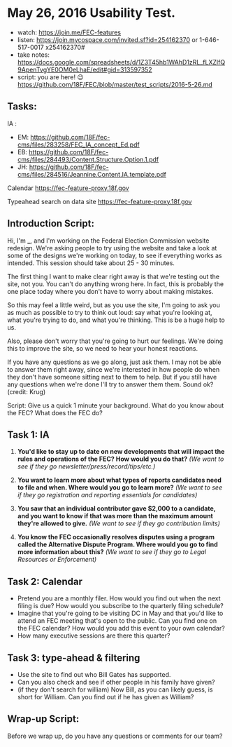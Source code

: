 # May 26, 2016 Usability Test.

- watch: <https://join.me/FEC-feat​ures>
- listen: <https://join.mycospace.com/invited.sf?id=254162370> or 1-646-517-0017 x254162370#
- take notes: <https://docs.google.com/spreadsheets/d/1Z3T45hb1WAhD1zRL_fLXZlfQ9ApenTvgYE0OM0eLhaE/edit#gid=313597352>
- script: you are here! :wink: <https://github.com/18F/FEC/blob/master/test_scripts/2016-5-26.md>

## Tasks:

IA :

- EM: <https://github.com/18F/fec-cms/files/283258/FEC_IA_concept_Ed.pdf>
- EB: <https://github.com/18F/fec-cms/files/284493/Content.Structure.Option.1.pdf>
- JH: <https://github.com/18F/fec-cms/files/284516/Jeannine.Content.IA.template.pdf>

Calendar <https://fec-feature-proxy.18f.gov>

Typeahead search on data site <https://fec-feature-proxy.18f.gov>

## Introduction Script:

Hi, I'm **_**, and I'm working on the Federal Election Commission website redesign. We're asking people to try using the website and take a look at some of the designs we're working on today, to see if everything works as intended. This session should take about 25 - 30 minutes.

The first thing I want to make clear right away is that we're testing out the site, not you. You can't do anything wrong here. In fact, this is probably the one place today where you don't have to worry about making mistakes.

So this may feel a little weird, but as you use the site, I'm going to ask you as much as possible to try to think out loud: say what you're looking at, what you're trying to do, and what you're thinking. This is be a huge help to us.

Also, please don't worry that you're going to hurt our feelings. We're doing this to improve the site, so we need to hear your honest reactions.

If you have any questions as we go along, just ask them. I may not be able to answer them right away, since we're interested in how people do when they don't have someone sitting next to them to help. But if you still have any questions when we're done I'll try to answer them them. Sound ok? (credit: Krug)

Script: Give us a quick 1 minute your background. What do you know about the FEC? What does the FEC do?

## Task 1: IA

1. **You'd like to stay up to date on new developments that will impact the rules and operations of the FEC? How would you do that?** _(We want to see if they go newsletter/press/record/tips/etc.)_

2. **You want to learn more about what types of reports candidates need to file and when. Where would you go to learn more?** _(We want to see if they go registration and reporting essentials for candidates)_

3. **You saw that an individual contributor gave $2,000 to a candidate, and you want to know if that was more than the maximum amount they're allowed to give.** _(We want to see if they go contribution limits)_

4. **You know the FEC occasionally resolves disputes using a program called the Alternative Dispute Program. Where would you go to find more information about this?** _(We want to see if they go to Legal Resources or Enforcement)_

## Task 2: Calendar

- Pretend you are a monthly filer. How would you find out when the next filing is due? How would you subscribe to the quarterly filing schedule?
- Imagine that you're going to be visiting DC in May and that you'd like to attend an FEC meeting that's open to the public. Can you find one on the FEC calendar? How would you add this event to your own calendar?
- How many executive sessions are there this quarter?

## Task 3: type-ahead & filtering

- Use the site to find out who Bill Gates has supported.
- Can you also check and see if other people in his family have given?
- (if they don't search for william) Now Bill, as you can likely guess, is short for William. Can you find out if he has given as William?

## Wrap-up Script:

Before we wrap up, do you have any questions or comments for our team?
